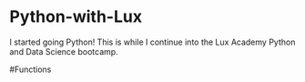 # Python-with-Lux
I started going Python! This is while I continue into the Lux Academy Python and Data Science bootcamp.

#Functions
